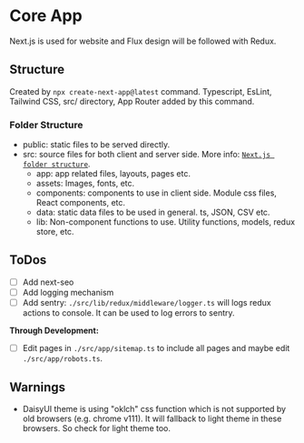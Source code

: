 # Core App

Next.js is used for website and Flux design will be followed with Redux.

## Structure

Created by `npx create-next-app@latest` command. Typescript, EsLint, Tailwind CSS, src/ directory, App Router added by this command.

### Folder Structure

- public: static files to be served directly.
- src: source files for both client and server side. More info: [`Next.js folder structure`][Next.js Folder].
  - app: app related files, layouts, pages etc.
  - assets: Images, fonts, etc.
  - components: components to use in client side. Module css files, React components, etc.
  - data: static data files to be used in general. ts, JSON, CSV etc.
  - lib: Non-component functions to use. Utility functions, models, redux store, etc.

## ToDos

- [ ] Add next-seo
- [ ] Add logging mechanism
- [ ] Add sentry: `./src/lib/redux/middleware/logger.ts` will logs redux actions to console. It can be used to log errors to sentry.

**Through Development:**

- [ ] Edit pages in `./src/app/sitemap.ts` to include all pages and maybe edit `./src/app/robots.ts`.

## Warnings

- DaisyUI theme is using "oklch" css function which is not supported by old browsers (e.g. chrome v111). It will fallback to light theme in these browsers. So check for light theme too.

<!-- Links Used through document -->

[Next.js Folder]: https://nextjs.org/docs/getting-started/project-structure
